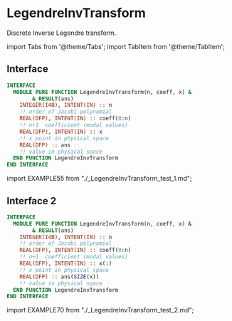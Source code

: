 # LegendreInvTransform

Discrete Inverse Legendre transform.

import Tabs from '@theme/Tabs';
import TabItem from '@theme/TabItem';

## Interface

<Tabs>
<TabItem value="interface" label="܀ Interface" default>

```fortran
INTERFACE
  MODULE PURE FUNCTION LegendreInvTransform(n, coeff, x) &
        & RESULT(ans)
    INTEGER(I4B), INTENT(IN) :: n
    !! order of Jacobi polynomial
    REAL(DFP), INTENT(IN) :: coeff(0:n)
    !! n+1  coefficient (modal values)
    REAL(DFP), INTENT(IN) :: x
    !! x point in physical space
    REAL(DFP) :: ans
    !! value in physical space
  END FUNCTION LegendreInvTransform
END INTERFACE
```

</TabItem>

<TabItem value="example" label="️܀ See example">

import EXAMPLE55 from "./_LegendreInvTransform_test_1.md";

<EXAMPLE55 />

</TabItem>

<TabItem value="close" label="↢ ">

</TabItem>
</Tabs>

## Interface 2

<Tabs>
<TabItem value="interface" label="܀ Interface" default>

```fortran
INTERFACE
  MODULE PURE FUNCTION LegendreInvTransform(n, coeff, x) &
        & RESULT(ans)
    INTEGER(I4B), INTENT(IN) :: n
    !! order of Jacobi polynomial
    REAL(DFP), INTENT(IN) :: coeff(0:n)
    !! n+1  coefficient (modal values)
    REAL(DFP), INTENT(IN) :: x(:)
    !! x point in physical space
    REAL(DFP) :: ans(SIZE(x))
    !! value in physical space
  END FUNCTION LegendreInvTransform
END INTERFACE
```

</TabItem>

<TabItem value="example" label="️܀ See example">

import EXAMPLE70 from "./_LegendreInvTransform_test_2.md";

<EXAMPLE70 />

</TabItem>

<TabItem value="close" label="↢ ">

</TabItem>
</Tabs>
